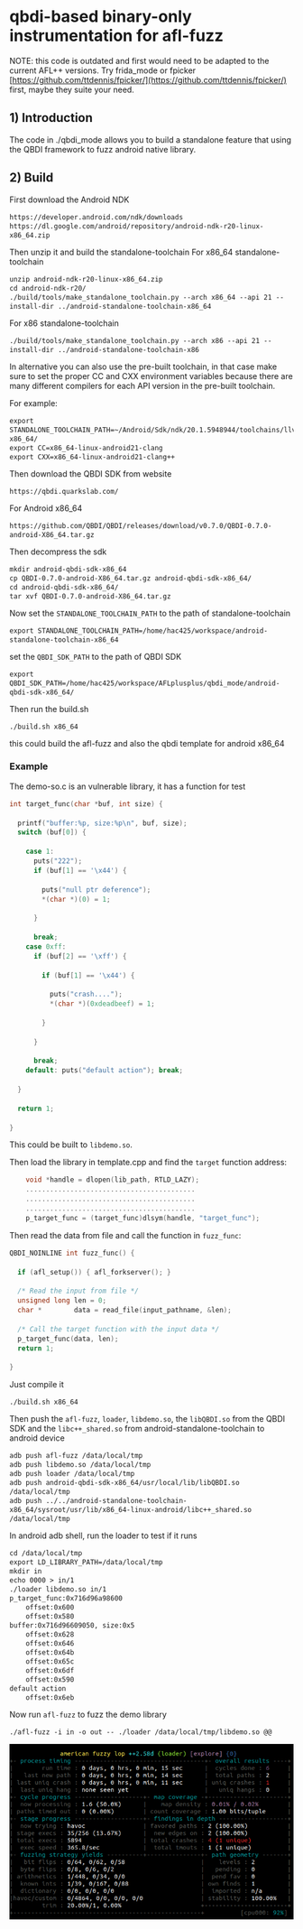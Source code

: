 # qbdi-based binary-only instrumentation for afl-fuzz

NOTE: this code is outdated and first would need to be adapted to the current
AFL++ versions.
Try frida_mode or fpicker [https://github.com/ttdennis/fpicker/](https://github.com/ttdennis/fpicker/) first, maybe they suite your need.

## 1) Introduction

The code in ./qbdi_mode allows you to build a standalone feature that
using the QBDI framework to fuzz android native library.


## 2) Build

First download the Android NDK

```
https://developer.android.com/ndk/downloads
https://dl.google.com/android/repository/android-ndk-r20-linux-x86_64.zip
```

Then unzip it and build the standalone-toolchain
For x86_64 standalone-toolchain

```
unzip android-ndk-r20-linux-x86_64.zip
cd android-ndk-r20/
./build/tools/make_standalone_toolchain.py --arch x86_64 --api 21 --install-dir ../android-standalone-toolchain-x86_64
```

For x86 standalone-toolchain

```
./build/tools/make_standalone_toolchain.py --arch x86 --api 21 --install-dir ../android-standalone-toolchain-x86
```

In alternative you can also use the pre-built toolchain, in that case make sure
to set the proper CC and CXX environment variables because there are many
different compilers for each API version in the pre-built toolchain.

For example:

```
export STANDALONE_TOOLCHAIN_PATH=~/Android/Sdk/ndk/20.1.5948944/toolchains/llvm/prebuilt/linux-x86_64/
export CC=x86_64-linux-android21-clang
export CXX=x86_64-linux-android21-clang++
```

Then download the QBDI SDK from website

```
https://qbdi.quarkslab.com/
```

For Android x86_64
```
https://github.com/QBDI/QBDI/releases/download/v0.7.0/QBDI-0.7.0-android-X86_64.tar.gz
```

Then decompress the sdk

```
mkdir android-qbdi-sdk-x86_64
cp QBDI-0.7.0-android-X86_64.tar.gz android-qbdi-sdk-x86_64/
cd android-qbdi-sdk-x86_64/
tar xvf QBDI-0.7.0-android-X86_64.tar.gz
```

Now set the `STANDALONE_TOOLCHAIN_PATH` to the path of standalone-toolchain

```
export STANDALONE_TOOLCHAIN_PATH=/home/hac425/workspace/android-standalone-toolchain-x86_64
```

set the `QBDI_SDK_PATH` to the path of QBDI SDK

```
export QBDI_SDK_PATH=/home/hac425/workspace/AFLplusplus/qbdi_mode/android-qbdi-sdk-x86_64/
```

Then run the build.sh

```
./build.sh x86_64
```

this could build the afl-fuzz and also the qbdi template for android x86_64


### Example

The demo-so.c is an vulnerable library, it has a function for test

```c
int target_func(char *buf, int size) {

  printf("buffer:%p, size:%p\n", buf, size);
  switch (buf[0]) {

    case 1:
      puts("222");
      if (buf[1] == '\x44') {

        puts("null ptr deference");
        *(char *)(0) = 1;

      }

      break;
    case 0xff:
      if (buf[2] == '\xff') {

        if (buf[1] == '\x44') {

          puts("crash....");
          *(char *)(0xdeadbeef) = 1;

        }

      }

      break;
    default: puts("default action"); break;

  }

  return 1;

}
```

This could be built to `libdemo.so`.

Then load the library in template.cpp and find the `target` function address:

```c
    void *handle = dlopen(lib_path, RTLD_LAZY);
	..........................................
	..........................................
	..........................................
    p_target_func = (target_func)dlsym(handle, "target_func");
```

Then read the data from file and call the function in `fuzz_func`:

```c
QBDI_NOINLINE int fuzz_func() {

  if (afl_setup()) { afl_forkserver(); }

  /* Read the input from file */
  unsigned long len = 0;
  char *        data = read_file(input_pathname, &len);

  /* Call the target function with the input data */
  p_target_func(data, len);
  return 1;

}
```

Just compile it
```
./build.sh x86_64
```

Then push the `afl-fuzz`, `loader`, `libdemo.so`, the `libQBDI.so` from the QBDI SDK and the `libc++_shared.so` from android-standalone-toolchain to android device

```
adb push afl-fuzz /data/local/tmp
adb push libdemo.so /data/local/tmp
adb push loader /data/local/tmp
adb push android-qbdi-sdk-x86_64/usr/local/lib/libQBDI.so /data/local/tmp
adb push ../../android-standalone-toolchain-x86_64/sysroot/usr/lib/x86_64-linux-android/libc++_shared.so
/data/local/tmp
```

In android adb shell, run the loader to test if it runs
```
cd /data/local/tmp
export LD_LIBRARY_PATH=/data/local/tmp
mkdir in
echo 0000 > in/1
./loader libdemo.so in/1
p_target_func:0x716d96a98600
	offset:0x600
	offset:0x580
buffer:0x716d96609050, size:0x5
	offset:0x628
	offset:0x646
	offset:0x64b
	offset:0x65c
	offset:0x6df
	offset:0x590
default action
	offset:0x6eb
```

Now run `afl-fuzz` to fuzz the demo library

```
./afl-fuzz -i in -o out -- ./loader /data/local/tmp/libdemo.so @@
```

![screen1](assets/screen1.png)

